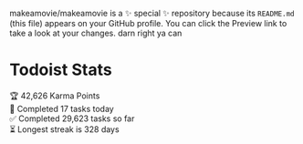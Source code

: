 makeamovie/makeamovie is a ✨ special ✨ repository because its `README.md` (this file) appears on your GitHub profile.
You can click the Preview link to take a look at your changes. darn right ya can

# Todoist Stats

<!-- TODO-IST:START -->
🏆  42,626 Karma Points           
🌸  Completed 17 tasks today           
✅  Completed 29,623 tasks so far           
⏳  Longest streak is 328 days
<!-- TODO-IST:END -->